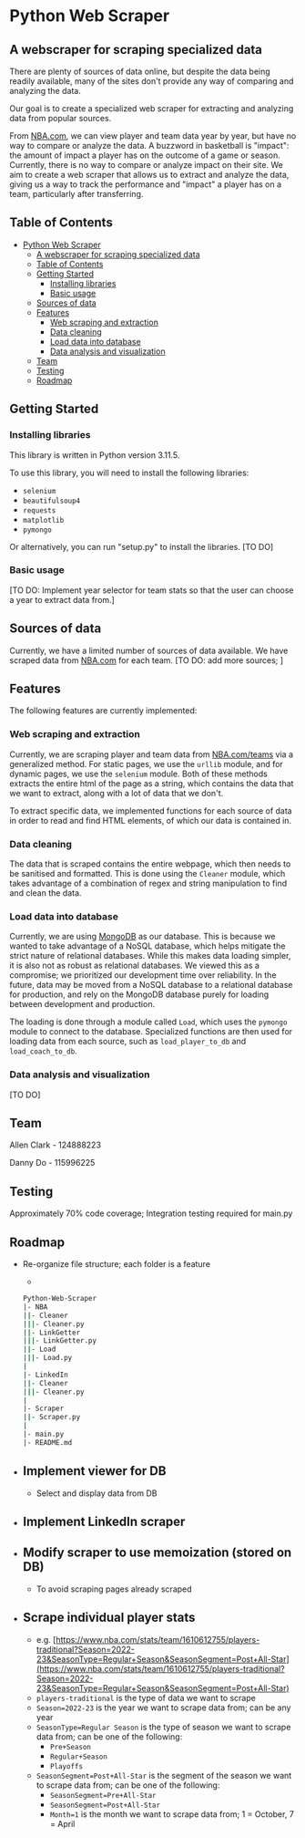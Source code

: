 # Python Web Scraper

## A webscraper for scraping specialized data

There are plenty of sources of data online, but despite the data being readily available, many of the sites don't provide any way of comparing and analyzing the data.

Our goal is to create a specialized web scraper for extracting and analyzing data from popular sources.

From [NBA.com](https://www.nba.com/), we can view player and team data year by year, but have no way to compare or analyze the data. A buzzword in basketball is "impact": the amount of impact a player has on the outcome of a game or season. Currently, there is no way to compare or analyze impact on their site. We aim to create a web scraper that allows us to extract and analyze the data, giving us a way to track the performance and "impact" a player has on a team, particularly after transferring.

## Table of Contents

- [Python Web Scraper](#python-web-scraper)
  - [A webscraper for scraping specialized data](#a-webscraper-for-scraping-specialized-data)
  - [Table of Contents](#table-of-contents)
  - [Getting Started](#getting-started)
    - [Installing libraries](#installing-libraries)
    - [Basic usage](#basic-usage)
  - [Sources of data](#sources-of-data)
  - [Features](#features)
    - [Web scraping and extraction](#web-scraping-and-extraction)
    - [Data cleaning](#data-cleaning)
    - [Load data into database](#load-data-into-database)
    - [Data analysis and visualization](#data-analysis-and-visualization)
  - [Team](#team)
  - [Testing](#testing)
  - [Roadmap](#roadmap)

## Getting Started

### Installing libraries

This library is written in Python version 3.11.5.

To use this library, you will need to install the following libraries:

- `selenium`
- `beautifulsoup4`
- `requests`
- `matplotlib`
- `pymongo`

Or alternatively, you can run "setup.py" to install the libraries. [TO DO]

### Basic usage

[TO DO: Implement year selector for team stats so that the user can choose a year to extract data from.]

## Sources of data

Currently, we have a limited number of sources of data available. We have scraped data from [NBA.com](https://www.nba.com/) for each team. [TO DO: add more sources; ]

## Features

The following features are currently implemented:

### Web scraping and extraction

Currently, we are scraping player and team data from [NBA.com/teams](https://www.nba.com/teams) via a generalized method. For static pages, we use the `urllib` module, and for dynamic pages, we use the `selenium` module. Both of these methods extracts the entire html of the page as a string, which contains the data that we want to extract, along with a lot of data that we don't.

To extract specific data, we implemented functions for each source of data in order to read and find HTML elements, of which our data is contained in.

### Data cleaning

The data that is scraped contains the entire webpage, which then needs to be sanitised and formatted. This is done using the `Cleaner` module, which takes advantage of a combination of regex and string manipulation to find and clean the data.

### Load data into database

Currently, we are using [MongoDB](https://www.mongodb.com/) as our database. This is because we wanted to take advantage of a NoSQL database, which helps mitigate the strict nature of relational databases. While this makes data loading simpler, it is also not as robust as relational databases. We viewed this as a compromise; we prioritized our development time over reliability. In the future, data may be moved from a NoSQL database to a relational database for production, and rely on the MongoDB database purely for loading between development and production.

The loading is done through a module called `Load`, which uses the `pymongo` module to connect to the database. Specialized functions are then used for loading data from each source, such as `load_player_to_db` and `load_coach_to_db`.

### Data analysis and visualization

[TO DO]

## Team

Allen Clark - 124888223

Danny Do - 115996225

## Testing

Approximately 70% code coverage; Integration testing required for main.py

## Roadmap

- Re-organize file structure; each folder is a feature

  -

  ```bash
  Python-Web-Scraper
  |- NBA
  ||- Cleaner
  |||- Cleaner.py
  ||- LinkGetter
  |||- LinkGetter.py
  ||- Load
  |||- Load.py
  |
  |- LinkedIn
  ||- Cleaner
  |||- Cleaner.py
  |
  |- Scraper
  ||- Scraper.py
  |
  |- main.py
  |- README.md
  ```

- ## Implement viewer for DB

  - Select and display data from DB

- ## Implement LinkedIn scraper

- ## Modify scraper to use memoization (stored on DB)

  - To avoid scraping pages already scraped

- ## Scrape individual player stats

  - e.g. [https://www.nba.com/stats/team/1610612755/players-traditional?Season=2022-23&SeasonType=Regular+Season&SeasonSegment=Post+All-Star](https://www.nba.com/stats/team/1610612755/players-traditional?Season=2022-23&SeasonType=Regular+Season&SeasonSegment=Post+All-Star)
  - `players-traditional` is the type of data we want to scrape
  - `Season=2022-23` is the year we want to scrape data from; can be any year
  - `SeasonType=Regular Season` is the type of season we want to scrape data from; can be one of the following:
    - `Pre+Season`
    - `Regular+Season`
    - `Playoffs`
  - `SeasonSegment=Post+All-Star` is the segment of the season we want to scrape data from; can be one of the following:
    - `SeasonSegment=Pre+All-Star`
    - `SeasonSegment=Post+All-Star`
    - `Month=1` is the month we want to scrape data from; 1 = October, 7 = April
